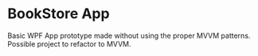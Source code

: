 # BookStore App
Basic WPF App prototype made without using the proper MVVM patterns. Possible project to refactor to MVVM.
